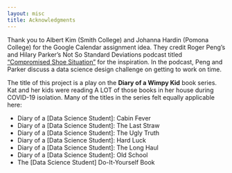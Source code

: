 ```yaml
---
layout: misc
title: Acknowledgments
---
```


Thank you to Albert Kim (Smith College) and Johanna Hardin (Pomona College) for the Google
Calendar assignment idea. They credit Roger Peng’s and Hilary Parker’s Not So Standard Deviations
podcast titled [“Compromised Shoe Situation”](http://nssdeviations.com/size/5/?search=shoe "Not So Standard Deviations podcast") for the inspiration.  In the podcast, Peng and Parker discuss a data science design challenge on getting to work on time.

The title of this project is a play on the **Diary of a Wimpy Kid** book series.  Kat and her kids were
reading A LOT of those books in her house during COVID-19 isolation.  Many of the titles in the series felt equally applicable
here:
- Diary of a [Data Science Student]: Cabin Fever
- Diary of a [Data Science Student]: The Last Straw
- Diary of a [Data Science Student]: The Ugly Truth
- Diary of a [Data Science Student]: Hard Luck
- Diary of a [Data Science Student]: The Long Haul
- Diary of a [Data Science Student]: Old School
- The [Data Science Student] Do-It-Yourself Book
